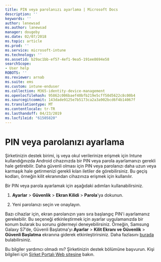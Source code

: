 ```yaml
---
title: PIN veya parolanızı ayarlama | Microsoft Docs
description: ''
keywords: ''
author: lenewsad
ms.author: lanewsad
manager: dougeby
ms.date: 02/07/2018
ms.topic: article
ms.prod: ''
ms.service: microsoft-intune
ms.technology: ''
ms.assetid: b29ac1bb-ef57-4ef1-9ea5-191ee8694e58
searchScope:
- User help
ROBOTS: ''
ms.reviewer: arnab
ms.suite: ems
ms.custom: intune-enduser
ms.collection: M365-identity-device-management
ms.openlocfilehash: 95862c006baef40bfb219e5cff50d5622c8c00b4
ms.sourcegitcommit: 143dade9125e7b5173ca2a3a902bcd6f4b14067f
ms.translationtype: MT
ms.contentlocale: tr-TR
ms.lasthandoff: 04/23/2019
ms.locfileid: "61505820"
---
```

# <a name="set-your-pin-or-password"></a>PIN veya parolanızı ayarlama

Şirketinizin destek birimi, iş veya okul verilerinize erişmek için Intune kullandığınızda Android cihazınızda bir PIN veya parola ayarlamanızı gerekli hale getirebilir. Daha güvenli olması için PIN veya parolanızı daha uzun veya karmaşık hale getirmenizi gerekli kılan iletiler de görebilirsiniz. Bu geçiş kodları, örneğin kilit ekranından cihazınıza erişmek için kullanılır.

Bir PIN veya parola ayarlamak için aşağıdaki adımları kullanabilirsiniz.

1.  **Ayarlar** > **Güvenlik** > **Ekran Kilidi** > **Parola**’ya dokunun.

2.  Yeni parolanızı seçin ve onaylayın.

Bazı cihazlar için, ekran parolanızın yanı sıra başlangıç PIN'i ayarlamanız gerekebilir. Bu seçeneği etkinleştirmek için ayarlar uygulamanızda bir konum bularak bu sorunu gidermeyi deneyebilirsiniz. Örneğin, Samsung Galaxy S7’de, Güvenli Başlatma’yı **Ayarlar** > **Kilit Ekranı ve Güvenlik** > **Güvenli Başlatma** ekranına giderek etkinleştirirsiniz. Daha fazlasını [burada](/intune-user-help/your-device-appears-encrypted-but-cp-says-otherwise-android) bulabilirsiniz. 

Bu bilgiler yardımcı olmadı mı? Şirketinizin destek bölümüne başvurun. Kişi bilgileri için [Şirket Portalı Web sitesine](https://go.microsoft.com/fwlink/?linkid=2010980) bakın.
